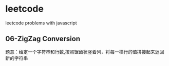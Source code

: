 # leetcode
leetcode problems with javascript

## 06-ZigZag Conversion
题意：给定一个字符串和行数,按照锯齿状竖着列，将每一横行的值拼接起来返回新的字符串
